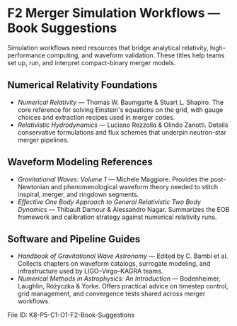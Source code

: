 # F2 Merger Simulation Workflows — Book Suggestions

Simulation workflows need resources that bridge analytical relativity, high-performance computing, and waveform validation. These titles help teams set up, run, and interpret compact-binary merger models.

## Numerical Relativity Foundations
- *Numerical Relativity* — Thomas W. Baumgarte & Stuart L. Shapiro. The core reference for solving Einstein's equations on the grid, with gauge choices and extraction recipes used in merger codes.
- *Relativistic Hydrodynamics* — Luciano Rezzolla & Olindo Zanotti. Details conservative formulations and flux schemes that underpin neutron-star merger pipelines.

## Waveform Modeling References
- *Gravitational Waves: Volume 1* — Michele Maggiore. Provides the post-Newtonian and phenomenological waveform theory needed to stitch inspiral, merger, and ringdown segments.
- *Effective One Body Approach to General Relativistic Two Body Dynamics* — Thibault Damour & Alessandro Nagar. Summarizes the EOB framework and calibration strategy against numerical relativity runs.

## Software and Pipeline Guides
- *Handbook of Gravitational Wave Astronomy* — Edited by C. Bambi et al. Collects chapters on waveform catalogs, surrogate modeling, and infrastructure used by LIGO–Virgo–KAGRA teams.
- *Numerical Methods in Astrophysics: An Introduction* — Bodenheimer, Laughlin, Różyczka & Yorke. Offers practical advice on timestep control, grid management, and convergence tests shared across merger workflows.

File ID: K8-P5-C1-O1-F2-Book-Suggestions
